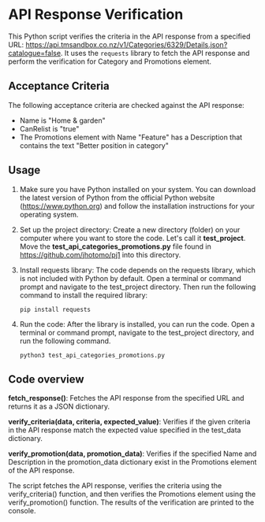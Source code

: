 # API Response Verification

This Python script verifies the criteria in the API response from a specified URL: https://api.tmsandbox.co.nz/v1/Categories/6329/Details.json?catalogue=false. It uses the `requests` library to fetch the API response and perform the verification for Category and Promotions element.

## Acceptance Criteria

The following acceptance criteria are checked against the API response:

- Name is "Home & garden"
- CanRelist is "true"
- The Promotions element with Name "Feature" has a Description that contains the text "Better position in category"

## Usage
1. Make sure you have Python installed on your system. You can download the latest version of Python from the official Python website (https://www.python.org) and follow the installation instructions for your operating system.

2. Set up the project directory: Create a new directory (folder) on your computer where you want to store the code. Let's call it **test_project**. Move the **test_api_categories_promotions.py** file found in https://github.com/jhotomo/pj1 into this directory.

3. Install requests library: The code depends on the requests library, which is not included with Python by default. Open a terminal or command prompt and navigate to the test_project directory. Then run the following command to install the required library:
   ```shell
   pip install requests
   
4. Run the code: After the library is installed, you can run the code. Open a terminal or command prompt, navigate to the test_project directory, and run the following command. 
   ```shell
   python3 test_api_categories_promotions.py
   
## Code overview

**fetch_response()**: Fetches the API response from the specified URL and returns it as a JSON dictionary.

**verify_criteria(data, criteria, expected_value)**: Verifies if the given criteria in the API response match the expected value specified in the test_data dictionary.

**verify_promotion(data, promotion_data)**: Verifies if the specified Name and Description in the promotion_data dictionary exist in the Promotions element of the API response.

The script fetches the API response, verifies the criteria using the verify_criteria() function, and then verifies the Promotions element using the verify_promotion() function. The results of the verification are printed to the console.
